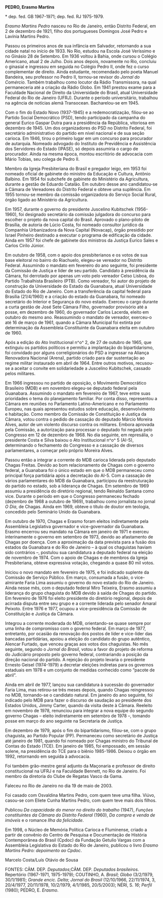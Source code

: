**PEDRO, Erasmo Martins**

\* dep. fed. GB 1967-1971; dep. fed. RJ 1975-1979.

*Erasmo* *Martins* *Pedro* nasceu no Rio de Janeiro, então Distrito
Federal, em 2 de dezembro de 1921, filho dos portugueses Domingos José
Pedro e Lavínia Martins Pedro.

Passou os primeiros anos de sua infância em Salvador, retornando a sua
cidade natal no início de 1933. No Rio, estudou na Escola José Veríssimo
e no Ginásio 28 de Setembro. Em 1936 voltou à Bahia, onde cursou o
Colégio Americano, atual 2 de Julho. Dois anos depois, novamente no Rio,
concluiu o ginasial e ingressou em seguida no Colégio Pedro II, onde fez
o curso complementar de direito. Ainda estudante, recomendado pelo poeta
Manuel Bandeira, seu professor no Pedro II, tornou-se revisor do *Jornal
do Comércio*. Também trabalhou como locutor da Rádio Transmissora, na
qual permaneceria até a criação da Rádio Globo. Em 1941 prestou exame
para a Faculdade Nacional de Direito da Universidade do Brasil, atual
Universidade Federal do Rio de Janeiro (UFRJ). Durante o período
universitário, trabalhou na agência de notícias alemã Transocean.
Bacharelou-se em 1945.

Com o fim do Estado Novo (1937-1945) e a redemocratização, filiou-se ao
Partido Social Democrático (PSD), tendo participado da campanha do
general Eurico Gaspar Dutra para a presidência da República, vitoriosa
em dezembro de 1945. Um dos organizadores do PSD no Distrito Federal,
foi secretário administrativo do partido em nível nacional e de sua
seção carioca. Em 1946, tirou o primeiro lugar em um concurso para
procurador de autarquia. Nomeado advogado do Instituto de Previdência e
Assistência dos Servidores do Estado (IPASE), só depois assumiria o
cargo de procurador. Ainda na mesma época, montou escritório de
advocacia com Mário Tobias, seu colega de Pedro II.

Membro da Igreja Presbiteriana do Brasil e pregador leigo, em 1953 foi
nomeado oficial de gabinete do ministro da Educação e Cultura, Antônio
Balbino. Em 1954 foi subchefe de gabinete do Ministério da Agricultura,
durante a gestão de Eduardo Catalão. Em outubro desse ano candidatou-se
à Câmara de Vereadores do Distrito Federal e obteve uma suplência. Em
1955 tornou-se membro da comissão organizadora do Serviço Social Rural,
órgão ligado ao Ministério da Agricultura.

Em 1957, durante o governo do presidente Juscelino Kubitschek
(1956-1960), foi designado secretário da comissão julgadora do concurso
para escolher o projeto da nova capital do Brasil. Aprovado o
plano-piloto de Brasília, de autoria de Lúcio Costa, foi nomeado
consultor jurídico da Companhia Urbanizadora da Nova Capital (Novacap),
órgão presidido por Israel Pinheiro destinado a executar o programa de
edificação da cidade. Ainda em 1957 foi chefe de gabinete dos ministros
da Justiça Eurico Sales e Carlos Cirilo Júnior.

Em outubro de 1958, com o apoio dos presbiterianos e os votos de sua
base eleitoral no bairro do Riachuelo, elegeu-se vereador no Distrito
Federal. Assumindo o mandato em fevereiro do ano seguinte, foi
presidente da Comissão de Justiça e líder de seu partido. Candidato à
presidência da Câmara, foi derrotado por apenas um voto pelo vereador
Celso Lisboa, do Partido Trabalhista Brasileiro (PTB). Como vereador,
foi autor do projeto de construção da Universidade do Estado da
Guanabara, atual Universidade do Estado do Rio de Janeiro. Com a
transferência da capital federal para Brasília (21/4/1960) e a criação
do estado da Guanabara, foi nomeado secretário do Interior e Segurança
do novo estado. Exerceu o cargo durante a curta gestão de José Sete
Câmara Filho, governador provisório até a posse, em dezembro de 1960, do
governador Carlos Lacerda, eleito em outubro do mesmo ano. Reassumindo o
mandato de vereador, exerceu-o até 16 de março de 1961, quando a Câmara
Municipal foi extinta por determinação da Assembleia Constituinte da
Guanabara eleita em outubro de 1960.

Após a edição do Ato Institucional n^o^ 2, de 27 de outubro de 1965, que
extinguiu os partidos políticos e permitiu a implantação do
bipartidarismo, foi convidado por alguns correligionários do PSD a
ingressar na Aliança Renovadora Nacional (Arena), partido criado para
dar sustentação ao regime militar instaurado em abril de 1964. Entre
outros motivos, recusou-se a aceitar o convite em solidariedade a
Juscelino Kubitschek, cassado pelos militares.

Em 1966 ingressou no partido de oposição, o Movimento Democrático
Brasileiro (MDB) e em novembro elegeu-se deputado federal pela
Guanabara. Assumindo o mandato em fevereiro de 1967, teve entre suas
prioridades o tema do planejamento familiar. Por conta disso,
representou a Câmara em reuniões no Parlamento Latino-Americano e no
Parlamento Europeu, nas quais apresentou estudos sobre educação,
desenvolvimento e habitação. Como membro da Comissão de Constituição e
Justiça da Câmara, votou contra o pedido de cassação do deputado Márcio
Moreira Alves, autor de um violento discurso contra os militares. Embora
aprovada pela Comissão, a autorização para processar o deputado foi
negada pelo Congresso em 12 de dezembro de 1968. No dia seguinte, em
represália, o presidente Costa e Silva baixou o Ato Institucional n^o^ 5
(AI-5), determinando o fechamento do Congresso e a cassação de diversos
parlamentares, a começar pelo próprio Moreira Alves.

Passou então a integrar a corrente do MDB carioca liderada pelo deputado
Chagas Freitas. Devido ao bom relacionamento de Chagas com o governo
federal, a Guanabara foi o único estado em que o MDB permaneceu como
principal força partidária após a decretação do AI-5. Com a cassação de
vários parlamentares do MDB da Guanabara, participou da reestruturação
do partido no estado, sob a liderança de Chagas. Em setembro de 1969
assumiu a presidência do diretório regional, tendo Reinaldo Santana como
vice. Durante o período em que o Congresso permaneceu fechado (dezembro
de 1968 a outubro de 1969), trabalhou como jornalista no jornal *O Dia*,
de Chagas. Ainda em 1969, obteve o título de doutor em teologia,
concedido pelo Seminário Unido da Guanabara.

Em outubro de 1970, Chagas e Erasmo foram eleitos indiretamente pela
Assembleia Legislativa governador e vice-governador da Guanabara. Erasmo
encerrou seu mandato na Câmara em janeiro de 1971 e exerceu
interinamente o governo em setembro de 1973, devido ao afastamento de
Chagas por doença. Com a aproximação da data prevista para a fusão dos
estados da Guanabara e do Rio de Janeiro – à qual os chaguistas haviam
sido contrários –, postulou sua candidatura a deputado federal na
eleição de novembro de 1974. Com o apoio de Chagas e de membros da
Igreja Presbiteriana, obteve expressiva votação, chegando a quase 80 mil
votos.

Iniciou o novo mandato em fevereiro de 1975, e foi indicado suplente da
Comissão de Serviço Público. Em março, consumada a fusão, o
vice-almirante Faria Lima assumiu o governo do novo estado do Rio de
Janeiro. Ainda nesse mês, com o deputado federal Miro Teixeira, Erasmo
assumiu a liderança do grupo chaguista do MDB devido à saída de Chagas
do partido. Em fevereiro de 1976 foi eleito presidente do diretório
regional, depois de acirrada disputa entre seu grupo e a corrente
liderada pelo senador Amaral Peixoto. Entre 1976 e 1977, ocupou a
vice-presidência da Comissão de Constituição e Justiça da Câmara.

Integrou a corrente moderada do MDB, orientando-se quase sempre por uma
linha de compromisso com o governo federal. Em março de 1977,
entretanto, por ocasião da renovação dos postos de líder e vice-líder
das bancadas partidárias, apoiou a eleição do candidato do grupo
autêntico, Alencar Furtado, que venceu graças aos votos dos chaguistas.
No mês seguinte, segundo o *Jornal do Brasil*, votou a favor do projeto
de reforma do Judiciário proposto pelo governo federal, contrariando a
posição da direção nacional do partido. A rejeição do projeto levaria o
presidente Ernesto Geisel (1974-1979) a decretar eleições indiretas para
os governos estaduais em 1978 e um conjunto de medidas conhecido como
“pacote de abril”.

Ainda em abril de 1977, lançou sua candidatura à sucessão do governador
Faria Lima, mas retirou-se três meses depois, quando Chagas reingressou
no MDB, tornando-se o candidato natural. Em janeiro do ano seguinte, foi
indicado pelo MDB para fazer o discurso de saudação ao presidente dos
Estados Unidos, Jimmy Carter, quando da visita deste à Câmara. Reeleito
em novembro de 1978, renunciou para integrar a nova equipe do segundo
governo Chagas – eleito indiretamente em setembro de 1978 –, tomando
posse em março do ano seguinte na Secretaria de Justiça.

Em dezembro de 1979, após o fim do bipartidarismo, filiou-se, com o
grupo chaguista, ao Partido Popular (PP). Permaneceu como secretário de
Justiça até janeiro de 1981, quando foi nomeado por Chagas ministro do
Tribunal de Contas do Estado (TCE). Em janeiro de 1985, foi empossado,
em sessão solene, na presidência do TCE para o biênio 1985-1986. Deixou
o órgão em 1992, retornando em seguida à advocacia.

Foi também grão-mestre geral adjunto da Maçonaria e professor de direito
constitucional na UFRJ e na Faculdade Bennett, no Rio de Janeiro. Foi
membro da diretoria do Clube de Regatas Vasco da Gama.

Faleceu no Rio de Janeiro no dia 19 de maio de 2003.

Foi casado com Osvaldina Martins Pedro, com quem teve uma filha. Viúvo,
casou-se com Eliete Cunha Martins Pedro, com quem teve mais dois filhos.

Publicou *Da capacidade do menor no direito do trabalho* (1947),
*Funções constituintes da Câmara do Distrito Federal* (1960), *Da compra
e venda de imóveis* e o romance *Ilha da felicidade*.

Em 1998, o Núcleo de Memória Política Carioca e Fluminense, criado a
partir de convênio do Centro de Pesquisa e Documentação de História
Contemporânea do Brasil (Cpdoc) da Fundação Getulio Vargas com a
Assembleia Legislativa do Estado do Rio de Janeiro, publicou o livro
*Erasmo Martins Pedro: depoimento ao Cpdoc*.

Marcelo Costa/Luís Otávio de Sousa

FONTES: CÂM. DEP. *Deputados*;CÂM. DEP. *Deputados brasileiros*.
Repertório (1967-1971, 1975-1979); COUTINHO, A. *Brasil*; *Globo*
(3/2/1979, 30/1/1981); *Grande encic. Delta*; *Jornal do Brasil*
(12/10/1966, 22/11/1974, 3, 20/4/1977, 20/11/1978, 10/2/1979, 4/1/1985,
20/5/2003); NÉRI, S. *16*; *Perfil* (1980); PEDRO, E. *Erasmo*.
